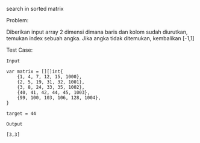 search in sorted matrix

Problem:

Diberikan input array 2 dimensi dimana baris dan kolom sudah diurutkan, temukan index sebuah angka. Jika
angka tidak ditemukan, kembalikan [-1,1]

Test Case:
```
Input

var matrix = [][]int{
	{1, 4, 7, 12, 15, 1000},
	{2, 5, 19, 31, 32, 1001},
	{3, 8, 24, 33, 35, 1002},
	{40, 41, 42, 44, 45, 1003},
	{99, 100, 103, 106, 128, 1004},
}

target = 44

Output

[3,3]



```


